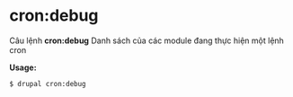 # cron:debug
Câu lệnh **cron:debug** Danh sách của các module đang thực hiện một lệnh cron

**Usage:**
```
$ drupal cron:debug 
```
